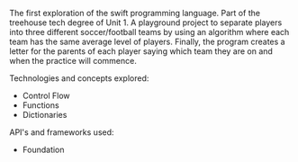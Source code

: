 The first exploration of the swift programming language. Part of the treehouse tech degree of Unit 1. A playground project to separate players into three different soccer/football teams by using an algorithm where each team has the same average level of players. Finally, the program creates a letter for the parents of each player saying which team they are on and when the practice will commence. 

Technologies and concepts explored:

* Control Flow
* Functions
* Dictionaries

API's and frameworks used:

* Foundation
